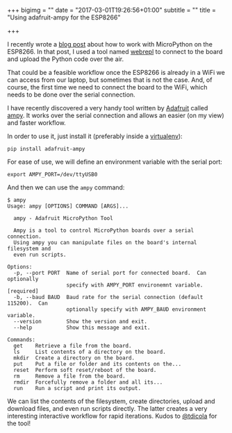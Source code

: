 +++
bigimg = ""
date = "2017-03-01T19:26:56+01:00"
subtitle = ""
title = "Using adafruit-ampy for the ESP8266"

+++

I recently wrote a [blog post](https://lekum.org/post/micropython_slack_button/) about how to work with MicroPython on the ESP8266. In that post, I used a tool named [webrepl](https://github.com/micropython/webrepl) to connect to the board and upload the Python code over the air.

That could be a feasible workflow once the ESP8266 is already in a WiFi we can access from our laptop, but sometimes that is not the case. And, of course, the first time we need to connect the board to the WiFi, which needs to be done over the serial connection.

I have recently discovered a very handy tool written by [Adafruit](https://www.adafruit.com/) called [ampy](https://github.com/adafruit/ampy). It works over the serial connection and allows an easier (on my view) and faster workflow.

In order to use it, just install it (preferably inside a [virtualenv](https://docs.python.org/3/library/venv.html)):

```
pip install adafruit-ampy
```

For ease of use, we will define an environment variable with the serial port:

```
export AMPY_PORT=/dev/ttyUSB0
```

And then we can use the `ampy` command:

```
$ ampy
Usage: ampy [OPTIONS] COMMAND [ARGS]...

  ampy - Adafruit MicroPython Tool

  Ampy is a tool to control MicroPython boards over a serial connection.
  Using ampy you can manipulate files on the board's internal filesystem and
  even run scripts.

Options:
  -p, --port PORT  Name of serial port for connected board.  Can optionally
                   specify with AMPY_PORT environemnt variable.  [required]
  -b, --baud BAUD  Baud rate for the serial connection (default 115200).  Can
                   optionally specify with AMPY_BAUD environment variable.
  --version        Show the version and exit.
  --help           Show this message and exit.

Commands:
  get    Retrieve a file from the board.
  ls     List contents of a directory on the board.
  mkdir  Create a directory on the board.
  put    Put a file or folder and its contents on the...
  reset  Perform soft reset/reboot of the board.
  rm     Remove a file from the board.
  rmdir  Forcefully remove a folder and all its...
  run    Run a script and print its output.
```

We can list the contents of the filesystem, create directories, upload and download files, and even run scripts directly. The latter creates a very interesting  interactive workflow for rapid iterations. Kudos to [@tdicola](https://twitter.com/tdicola) for the tool!
